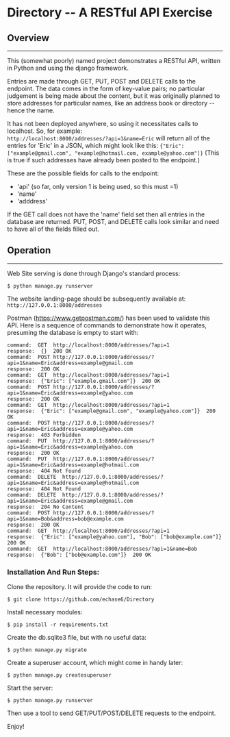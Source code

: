 # Directory -- A RESTful API Exercise


## Overview
----
This (somewhat poorly) named project demonstrates a RESTful API, written in 
Python and using the django framework.

Entries are made through GET, PUT, POST and DELETE calls to the endpoint.
The data comes in the form of key-value pairs; no particular judgement is
being made about the content, but it was originally planned to store addresses
for particular names, like an address book or directory -- hence the name.

It has not been deployed anywhere, so using it necessitates calls to localhost.
So, for example:  
`http://localhost:8000/addresses/?api=1&name=Eric` 
will return all of the entries for 'Eric' in a JSON, which might look like this:
`{"Eric": ["example@gmail.com", "example@hotmail.com, example@yahoo.com"]}`
(This is true if such addresses have already been posted to the endpoint.)

These are the possible fields for calls to the endpoint:
* 'api' (so far, only version 1 is being used, so this must =1)
* 'name'
* 'adddress'

If the GET call does not have the 'name' field set then all entries in the
database are returned.
PUT, POST, and DELETE calls look similar and need to have all of the 
fields filled out.


## Operation
----

Web Site serving is done through Django's standard process:

`$ python manage.py runserver`

The website landing-page should be subsequently available at:
` http://127.0.0.1:8000/addresses`
 
 
 Postman (https://www.getpostman.com/) has been used to validate this API.
 Here is a sequence of commands to demonstrate how it operates, presuming
 the database is empty to start with:
 ```
 command:  GET  http://localhost:8000/addresses/?api=1
 response:  {}  200 OK
 command:  POST http://127.0.0.1:8000/addresses/?api=1&name=Eric&address=example@gmail.com
 response:  200 OK
 command:  GET  http://localhost:8000/addresses/?api=1
 response:  {"Eric": ["example.gmail.com"]}  200 OK
 command:  POST http://127.0.0.1:8000/addresses/?api=1&name=Eric&address=example@yahoo.com
 response:  200 OK
 command:  GET  http://localhost:8000/addresses/?api=1
 response:  {"Eric": ["example@gmail.com", "example@yahoo.com"]}  200 OK
 command:  POST http://127.0.0.1:8000/addresses/?api=1&name=Eric&address=example@yahoo.com
 response:  403 Forbidden
 command:  PUT  http://127.0.0.1:8000/addresses/?api=1&name=Eric&address=example@yahoo.com
 response:  200 OK
 command:  PUT  http://127.0.0.1:8000/addresses/?api=1&name=Eric&address=example@hotmail.com
 response:  404 Not Found
 command:  DELETE  http://127.0.0.1:8000/addresses/?api=1&name=Eric&address=example@hotmail.com
 response:  404 Not Found
 command:  DELETE  http://127.0.0.1:8000/addresses/?api=1&name=Eric&address=example@gmail.com
 response:  204 No Content
 command:  POST http://127.0.0.1:8000/addresses/?api=1&name=Bob&address=bob@example.com
 response:  200 OK
 command:  GET  http://localhost:8000/addresses/?api=1
 response:  {"Eric": ["example@yahoo.com"], "Bob": ["bob@example.com"]}  200 OK
 command:  GET  http://localhost:8000/addresses/?api=1&name=Bob
 response:  {"Bob": ["bob@example.com"]}  200 OK
 ```
 

### Installation And Run Steps:

Clone the repository.  It will provide the code to run:

`$ git clone https://github.com/echase6/Directory`

Install necessary modules:

`$ pip install -r requirements.txt`

Create the db.sqlite3 file, but with no useful data:

`$ python manage.py migrate`

Create a superuser account, which might come in handy later:

`$ python manage.py createsuperuser`

Start the server:

`$ python manage.py runserver`

Then use a tool to send GET/PUT/POST/DELETE requests to the endpoint.

Enjoy!


